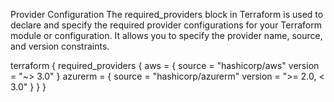 Provider Configuration
The required_providers block in Terraform is used to declare and specify the required provider configurations for your Terraform module or configuration. It allows you to specify the provider name, source, and version constraints.

terraform {
  required_providers {
    aws = {
      source  = "hashicorp/aws"
      version = "~> 3.0"
    }
    azurerm = {
      source  = "hashicorp/azurerm"
      version = ">= 2.0, < 3.0"
    }
  }
}
